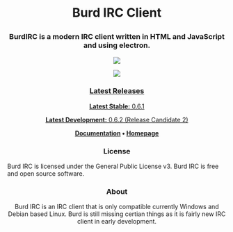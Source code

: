 <h1 align="center">
 
  Burd IRC Client
  
</h1>

<h3 align="center">
 BurdIRC is a modern IRC client written in HTML and JavaScript and using electron.
</h3>

<p align="center">
        <a href="irc://chat.freenode.net/burdirc"><img                                     
                src="https://img.shields.io/badge/freenode-%23burdirc-%238B89EC.svg?style=flat-square"></a>
</p>        
<p align="center">
      <a href="https://ci.appveyor.com/project/BurdIRC/burd/branch/master"><img
                src="https://ci.appveyor.com/api/projects/status/q0h13y72oanfkbjj/branch/master?svg=true"</a> 
       </p>

<h3 align="center">
Latest Releases
</h3>

<p align="center">
<b>Latest Stable:</b> 0.6.1
</p>
<p align="center">
<b>Latest Development:</b> 0.6.2 (Release Candidate 2)
</p>


<p align="center">
 <b>
   <a href="https://burd.detectivetaco.net">Documentation</a>
   •
   <a href="https://burdirc.haxed.net">Homepage</a>
 </b>
</p>

<h3 align="center">
  License
</h3>
 
 <p align="center">
 
 Burd IRC is licensed under the General Public License v3. Burd IRC is free and open source software.
 
 </p>
 
 <h3 align="center">
 About
 </h3>
 
 <p align="center">Burd IRC is an IRC client that is only compatible currently Windows and Debian based Linux. Burd is still missing certian things as it is fairly new IRC client in early development.</p>
